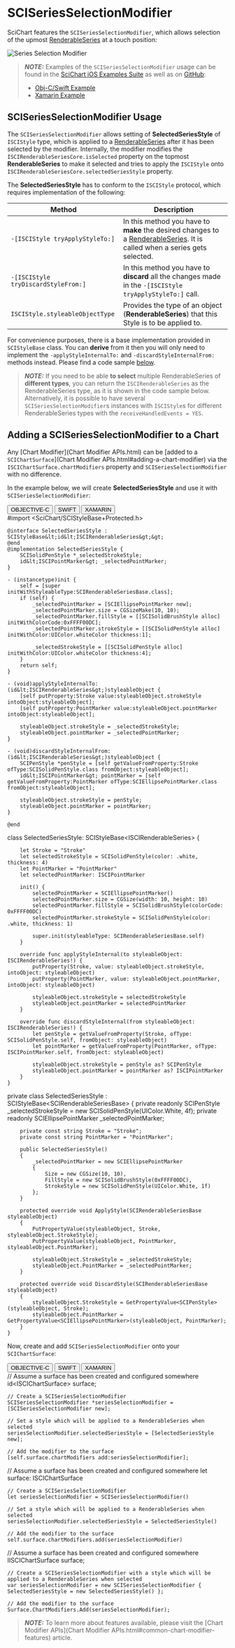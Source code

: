# SCISeriesSelectionModifier
SciChart features the `SCISeriesSelectionModifier`, which allows selection of the upmost [RenderableSeries](renderableseries-apis.html) at a touch position:

![Series Selection Modifier](img/modifiers-2d/series-selection-modifier.png)

> **_NOTE:_** Examples of the `SCISeriesSelectionModifier` usage can be found in the [SciChart iOS Examples Suite](https://www.scichart.com/examples/ios-chart/) as well as on [GitHub](https://github.com/ABTSoftware/SciChart.iOS.Examples):
> 
> - [Obj-C/Swift Example](https://www.scichart.com/example/ios-chart/ios-series-selection/)
> - [Xamarin Example](https://www.scichart.com/example/xamarin-chart/xamarin-chart-series-selection-example/)

## SCISeriesSelectionModifier Usage
The `SCISeriesSelectionModifier` allows setting of **SelectedSeriesStyle** of `ISCIStyle` type, which is applied to a [RenderableSeries](renderableseries-apis.html) after it has been selected by the modifier. 
Internally, the modifier modifies the `ISCIRenderableSeriesCore.isSelected` property on the topmost **RenderableSeries** to make it selected and tries to apply the `ISCIStyle` onto `ISCIRenderableSeriesCore.selectedSeriesStyle` property.

The **SelectedSeriesStyle** has to conform to the `ISCIStyle` protocol, which requires implementation of the following:

| **Method**                          | **Description**                                                                                                                                        |
| ----------------------------------- | ------------------------------------------------------------------------------------------------------------------------------------------------------ |
| `-[ISCIStyle tryApplyStyleTo:]`     | In this method you have to **make** the desired changes to a [RenderableSeries](renderableseries-apis.html). It is called when a series gets selected. |
| `-[ISCIStyle tryDiscardStyleFrom:]` | In this method you have to **discard** all the changes made in the `-[ISCIStyle tryApplyStyleTo:]` call.                                               |
| `ISCIStyle.styleableObjectType`     | Provides the type of an object (**RenderableSeries**) that this Style is to be applied to.                                                             |

For convenience purposes, there is a base implementation provided in `SCIStyleBase` class. 
You can **derive** from it then you will only need to implement the `-applyStyleInternalTo:` and `-discardStyleInternalFrom:` methods instead. 
Please find a code sample [below](#adding-a-sciseriesselectionmodifier-to-a-chart).

> **_NOTE:_** If you need to be able **to select** multiple RenderableSeries of **different types**, you can return the `ISCIRenderableSeries` as the RenderableSeries type, as it is shown in the code sample below. 
> Alternatively, it is possible to have several `SCISeriesSelectionModifier`s instances with `ISCIStyle`s for different RenderableSeries types with the `receiveHandledEvents = YES`.

## Adding a SCISeriesSelectionModifier to a Chart
Any [Chart Modifier](Chart Modifier APIs.html) can be [added to a `SCIChartSurface`](Chart Modifier APIs.html#adding-a-chart-modifier) via the `ISCIChartSurface.chartModifiers` property and `SCISeriesSelectionModifier` with no difference.

In the example below, we will create **SelectedSeriesStyle** and use it with `SCISeriesSelectionModifier`:

<div class="code-snippet-tabs">
  <button class="code-snippet-tab" onclick="showCodeFor(event, 'objectivec')">OBJECTIVE-C</button>
  <button class="code-snippet-tab" onclick="showCodeFor(event, 'swift')">SWIFT</button>
  <button class="code-snippet-tab" onclick="showCodeFor(event, 'cs')">XAMARIN</button>
</div>
<div class="code-snippet" id="objectivec">
    #import &lt;SciChart/SCIStyleBase+Protected.h&gt;

    @interface SelectedSeriesStyle : SCIStyleBase&lt;id&lt;ISCIRenderableSeries&gt;&gt;
    @end
    @implementation SelectedSeriesStyle {
        SCISolidPenStyle *_selectedStrokeStyle;
        id&lt;ISCIPointMarker&gt; _selectedPointMarker;
    }

    - (instancetype)init {
        self = [super initWithStyleableType:SCIRenderableSeriesBase.class];
        if (self) {
            _selectedPointMarker = [SCIEllipsePointMarker new];
            _selectedPointMarker.size = CGSizeMake(10, 10);
            _selectedPointMarker.fillStyle = [[SCISolidBrushStyle alloc] initWithColorCode:0xFFFF00DC];
            _selectedPointMarker.strokeStyle = [[SCISolidPenStyle alloc] initWithColor:UIColor.whiteColor thickness:1];
            
            _selectedStrokeStyle = [[SCISolidPenStyle alloc] initWithColor:UIColor.whiteColor thickness:4];
        }
        return self;
    }

    - (void)applyStyleInternalTo:(id&lt;ISCIRenderableSeries&gt;)styleableObject {
        [self putProperty:Stroke value:styleableObject.strokeStyle intoObject:styleableObject];
        [self putProperty:PointMarker value:styleableObject.pointMarker intoObject:styleableObject];
        
        styleableObject.strokeStyle = _selectedStrokeStyle;
        styleableObject.pointMarker = _selectedPointMarker;
    }

    - (void)discardStyleInternalFrom:(id&lt;ISCIRenderableSeries&gt;)styleableObject {
        SCIPenStyle *penStyle = [self getValueFromProperty:Stroke ofType:SCISolidPenStyle.class fromObject:styleableObject];
        id&lt;ISCIPointMarker&gt; pointMarker = [self getValueFromProperty:PointMarker ofType:SCIEllipsePointMarker.class fromObject:styleableObject];
        
        styleableObject.strokeStyle = penStyle;
        styleableObject.pointMarker = pointMarker;
    }

    @end
</div>
<div class="code-snippet" id="swift">
    class SelectedSeriesStyle: SCIStyleBase&lt;ISCIRenderableSeries&gt; {

        let Stroke = "Stroke"
        let selectedStrokeStyle = SCISolidPenStyle(color: .white, thickness: 4)
        let PointMarker = "PointMarker"
        let selectedPointMarker: ISCIPointMarker
        
        init() {
            selectedPointMarker = SCIEllipsePointMarker()
            selectedPointMarker.size = CGSize(width: 10, height: 10)
            selectedPointMarker.fillStyle = SCISolidBrushStyle(colorCode: 0xFFFF00DC)
            selectedPointMarker.strokeStyle = SCISolidPenStyle(color: .white, thickness: 1)
            
            super.init(styleableType: SCIRenderableSeriesBase.self)
        }
        
        override func applyStyleInternal(to styleableObject: ISCIRenderableSeries!) {
            putProperty(Stroke, value: styleableObject.strokeStyle, intoObject: styleableObject)
            putProperty(PointMarker, value: styleableObject.pointMarker, intoObject: styleableObject)
            
            styleableObject.strokeStyle = selectedStrokeStyle
            styleableObject.pointMarker = selectedPointMarker
        }
        
        override func discardStyleInternal(from styleableObject: ISCIRenderableSeries!) {
            let penStyle = getValueFromProperty(Stroke, ofType: SCISolidPenStyle.self, fromObject: styleableObject)
            let pointMarker = getValueFromProperty(PointMarker, ofType: ISCIPointMarker.self, fromObject: styleableObject)
            
            styleableObject.strokeStyle = penStyle as? SCIPenStyle
            styleableObject.pointMarker = pointMarker as? ISCIPointMarker
        }
    }
</div>
<div class="code-snippet" id="cs">
    private class SelectedSeriesStyle : SCIStyleBase&lt;SCIRenderableSeriesBase&gt;
    {
        private readonly SCIPenStyle _selectedStrokeStyle = new SCISolidPenStyle(UIColor.White, 4f);
        private readonly SCIEllipsePointMarker _selectedPointMarker;

        private const string Stroke = "Stroke";
        private const string PointMarker = "PointMarker";

        public SelectedSeriesStyle()
        {
            _selectedPointMarker = new SCIEllipsePointMarker
            {
                Size = new CGSize(10, 10),
                FillStyle = new SCISolidBrushStyle(0xFFFF00DC),
                StrokeStyle = new SCISolidPenStyle(UIColor.White, 1f)
            };
        }

        protected override void ApplyStyle(SCIRenderableSeriesBase styleableObject)
        {
            PutPropertyValue(styleableObject, Stroke, styleableObject.StrokeStyle);
            PutPropertyValue(styleableObject, PointMarker, styleableObject.PointMarker);

            styleableObject.StrokeStyle = _selectedStrokeStyle;
            styleableObject.PointMarker = _selectedPointMarker;
        }

        protected override void DiscardStyle(SCIRenderableSeriesBase styleableObject)
        {
            styleableObject.StrokeStyle = GetPropertyValue<SCIPenStyle>(styleableObject, Stroke);
            styleableObject.PointMarker = GetPropertyValue<SCIEllipsePointMarker>(styleableObject, PointMarker);
        }
    }
</div>

Now, create and add `SCISeriesSelectionModifier` onto your `SCIChartSurface`:

<div class="code-snippet-tabs">
  <button class="code-snippet-tab" onclick="showCodeFor(event, 'objectivec')">OBJECTIVE-C</button>
  <button class="code-snippet-tab" onclick="showCodeFor(event, 'swift')">SWIFT</button>
  <button class="code-snippet-tab" onclick="showCodeFor(event, 'cs')">XAMARIN</button>
</div>
<div class="code-snippet" id="objectivec">
    // Assume a surface has been created and configured somewhere
    id&lt;ISCIChartSurface&gt; surface;

    // Create a SCISeriesSelectionModifier
    SCISeriesSelectionModifier *seriesSelectionModifier = [SCISeriesSelectionModifier new];

    // Set a style which will be applied to a RenderableSeries when selected
    seriesSelectionModifier.selectedSeriesStyle = [SelectedSeriesStyle new];

    // Add the modifier to the surface
    [self.surface.chartModifiers add:seriesSelectionModifier];
</div>
<div class="code-snippet" id="swift">
    // Assume a surface has been created and configured somewhere
    let surface: ISCIChartSurface

    // Create a SCISeriesSelectionModifier
    let seriesSelectionModifier = SCISeriesSelectionModifier()

    // Set a style which will be applied to a RenderableSeries when selected
    seriesSelectionModifier.selectedSeriesStyle = SelectedSeriesStyle()

    // Add the modifier to the surface
    self.surface.chartModifiers.add(seriesSelectionModifier)
</div>
<div class="code-snippet" id="cs">
    // Assume a surface has been created and configured somewhere
    IISCIChartSurface surface;

    // Create a SCISeriesSelectionModifier with a style which will be applied to a RenderableSeries when selected
    var seriesSelectionModifier = new SCISeriesSelectionModifier { SelectedSeriesStyle = new SelectedSeriesStyle() };

    // Add the modifier to the surface
    Surface.ChartModifiers.Add(seriesSelectionModifier);
</div>

> **_NOTE:_** To learn more about features available, please visit the [Chart Modifier APIs](Chart Modifier APIs.html#common-chart-modifier-features) article.
